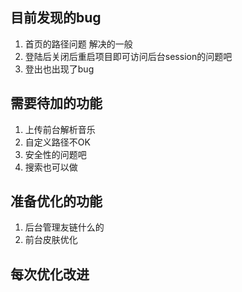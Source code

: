 ## 目前发现的bug
1. 首页的路径问题  解决的一般
3. 登陆后关闭后重启项目即可访问后台session的问题吧
4. 登出也出现了bug

## 需要待加的功能
1. 上传前台解析音乐
2. 自定义路径不OK
3. 安全性的问题吧
4. 搜索也可以做

## 准备优化的功能
1. 后台管理友链什么的
2. 前台皮肤优化



## 每次优化改进



